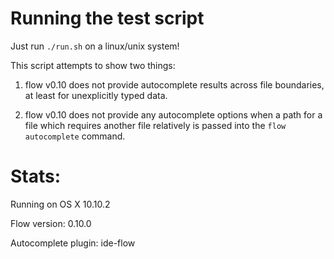 # Running the test script

Just run `./run.sh` on a linux/unix system!

This script attempts to show two things:

1) flow v0.10 does not provide autocomplete results across file boundaries, at least for unexplicitly typed data.

2) flow v0.10 does not provide any autocomplete options when a path for a file which requires another file relatively
   is passed into the `flow autocomplete` command.


# Stats:

Running on OS X 10.10.2

Flow version: 0.10.0

Autocomplete plugin: ide-flow
